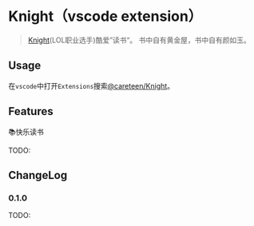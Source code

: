 # Knight（vscode extension）

> [Knight](https://baike.baidu.com/item/%E5%8D%93%E5%AE%9A/51002949)(LOL职业选手)酷爱”读书“。
> 书中自有黄金屋，书中自有颜如玉。

## Usage

在`vscode`中打开`Extensions`搜索[@careteen/Knight](https://marketplace.visualstudio.com/items?itemName=careteen.knight)。

## Features

📚快乐读书

TODO:

## ChangeLog

### 0.1.0

TODO:
